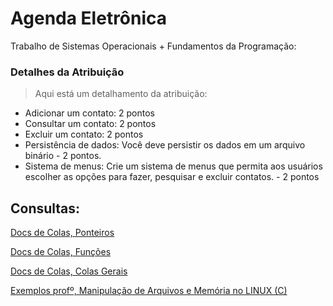 # Agenda Eletrônica

Trabalho de Sistemas Operacionais + Fundamentos da Programação: 

### Detalhes da Atribuição
> Aqui está um detalhamento da atribuição:

* Adicionar um contato: 2 pontos
* Consultar um contato: 2 pontos
* Excluir um contato: 2 pontos
* Persistência de dados: Você deve persistir os dados em um arquivo binário - 2 pontos.
* Sistema de menus: Crie um sistema de menus que permita aos usuários escolher as opções para fazer, pesquisar e excluir contatos. - 2 pontos

## Consultas:

<a href="https://docs.google.com/document/d/1DCITslQ6j0_osakBMZq3culaubUdvp3jESYYb4h9JPI/edit?usp=sharing">Docs de Colas, Ponteiros</a>

<a href="https://docs.google.com/document/d/1h67pVIHA0RitYJLzBF8emaRSuV-nu1lqkjYoDHuQMqU/edit?usp=sharing">Docs de Colas, Funções</a>

<a href="https://docs.google.com/document/d/1LOIsTXtziyZuwUNDS-EXJkbr_KzIQya7adjo1u5nAY8/edit?usp=sharing">Docs de Colas, Colas Gerais</a>

<a href="https://catolicasc-my.sharepoint.com/:w:/g/personal/gabrieli_lembeck_catolicasc_edu_br/Ec05kPTnliRItbwS3v7voE4BozN1vK5pmy1RYHDbIQr3gw?e=BIfhWj">Exemplos profº, Manipulação de Arquivos e Memória no LINUX (C)</a>



